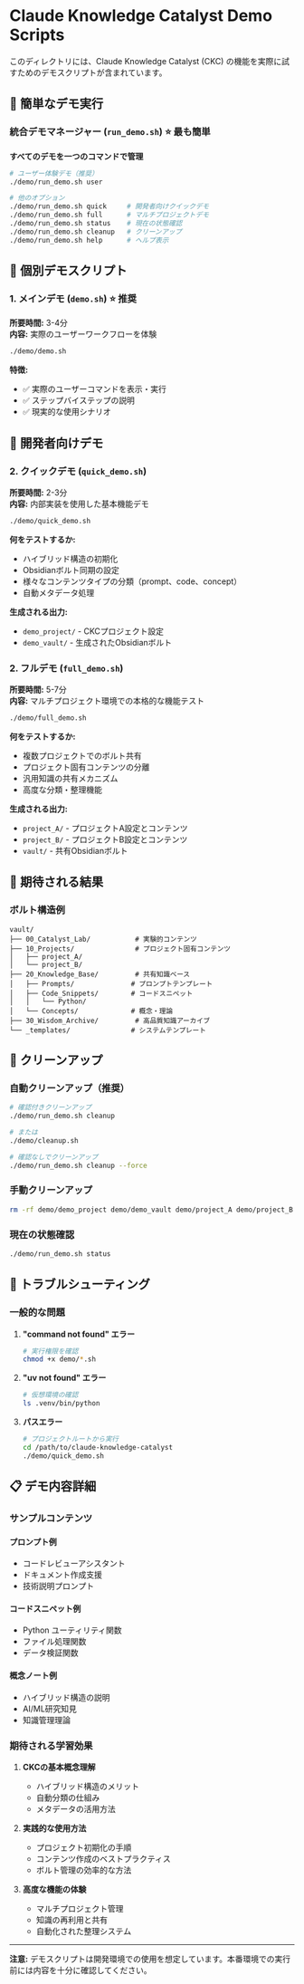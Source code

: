 # Claude Knowledge Catalyst Demo Scripts

このディレクトリには、Claude Knowledge Catalyst (CKC) の機能を実際に試すためのデモスクリプトが含まれています。

## 🎯 簡単なデモ実行

### 統合デモマネージャー (`run_demo.sh`) ⭐ 最も簡単
**すべてのデモを一つのコマンドで管理**

```bash
# ユーザー体験デモ（推奨）
./demo/run_demo.sh user

# 他のオプション
./demo/run_demo.sh quick     # 開発者向けクイックデモ
./demo/run_demo.sh full      # マルチプロジェクトデモ
./demo/run_demo.sh status    # 現在の状態確認
./demo/run_demo.sh cleanup   # クリーンアップ
./demo/run_demo.sh help      # ヘルプ表示
```

## 🚀 個別デモスクリプト

### 1. メインデモ (`demo.sh`) ⭐ 推奨
**所要時間:** 3-4分  
**内容:** 実際のユーザーワークフローを体験

```bash
./demo/demo.sh
```

**特徴:**
- ✅ 実際のユーザーコマンドを表示・実行
- ✅ ステップバイステップの説明
- ✅ 現実的な使用シナリオ

## 🔧 開発者向けデモ

### 2. クイックデモ (`quick_demo.sh`)
**所要時間:** 2-3分  
**内容:** 内部実装を使用した基本機能デモ

```bash
./demo/quick_demo.sh
```

**何をテストするか:**
- ハイブリッド構造の初期化
- Obsidianボルト同期の設定
- 様々なコンテンツタイプの分類（prompt、code、concept）
- 自動メタデータ処理

**生成される出力:**
- `demo_project/` - CKCプロジェクト設定
- `demo_vault/` - 生成されたObsidianボルト

### 2. フルデモ (`full_demo.sh`)
**所要時間:** 5-7分  
**内容:** マルチプロジェクト環境での本格的な機能テスト

```bash
./demo/full_demo.sh
```

**何をテストするか:**
- 複数プロジェクトでのボルト共有
- プロジェクト固有コンテンツの分離
- 汎用知識の共有メカニズム
- 高度な分類・整理機能

**生成される出力:**
- `project_A/` - プロジェクトA設定とコンテンツ
- `project_B/` - プロジェクトB設定とコンテンツ  
- `vault/` - 共有Obsidianボルト

## 📁 期待される結果

### ボルト構造例
```
vault/
├── 00_Catalyst_Lab/           # 実験的コンテンツ
├── 10_Projects/               # プロジェクト固有コンテンツ
│   ├── project_A/
│   └── project_B/
├── 20_Knowledge_Base/         # 共有知識ベース
│   ├── Prompts/              # プロンプトテンプレート
│   ├── Code_Snippets/        # コードスニペット
│   │   └── Python/
│   └── Concepts/             # 概念・理論
├── 30_Wisdom_Archive/         # 高品質知識アーカイブ
└── _templates/               # システムテンプレート
```

## 🧹 クリーンアップ

### 自動クリーンアップ（推奨）
```bash
# 確認付きクリーンアップ
./demo/run_demo.sh cleanup

# または
./demo/cleanup.sh

# 確認なしでクリーンアップ
./demo/run_demo.sh cleanup --force
```

### 手動クリーンアップ
```bash
rm -rf demo/demo_project demo/demo_vault demo/project_A demo/project_B demo/vault demo/my_project demo/my_obsidian_vault demo/user_project demo/user_vault
```

### 現在の状態確認
```bash
./demo/run_demo.sh status
```

## 🔧 トラブルシューティング

### 一般的な問題

1. **"command not found" エラー**
   ```bash
   # 実行権限を確認
   chmod +x demo/*.sh
   ```

2. **"uv not found" エラー**
   ```bash
   # 仮想環境の確認
   ls .venv/bin/python
   ```

3. **パスエラー**
   ```bash
   # プロジェクトルートから実行
   cd /path/to/claude-knowledge-catalyst
   ./demo/quick_demo.sh
   ```

## 📋 デモ内容詳細

### サンプルコンテンツ

#### プロンプト例
- コードレビューアシスタント
- ドキュメント作成支援
- 技術説明プロンプト

#### コードスニペット例  
- Python ユーティリティ関数
- ファイル処理関数
- データ検証関数

#### 概念ノート例
- ハイブリッド構造の説明
- AI/ML研究知見
- 知識管理理論

### 期待される学習効果

1. **CKCの基本概念理解**
   - ハイブリッド構造のメリット
   - 自動分類の仕組み
   - メタデータの活用方法

2. **実践的な使用方法**
   - プロジェクト初期化の手順
   - コンテンツ作成のベストプラクティス
   - ボルト管理の効率的な方法

3. **高度な機能の体験**
   - マルチプロジェクト管理
   - 知識の再利用と共有
   - 自動化された整理システム

---

**注意:** デモスクリプトは開発環境での使用を想定しています。本番環境での実行前には内容を十分に確認してください。